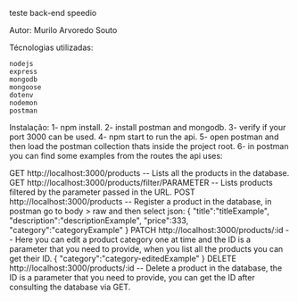 teste back-end speedio

Autor: Murilo Arvoredo Souto

Técnologias utilizadas:

    nodejs
    express
    mongodb
    mongoose
    dotenv
    nodemon
    postman


Instalação:
    1- npm install.
    2- install postman and mongodb.
    3- verify if your port 3000 can be used.
    4- npm start to run the api.
    5- open postman and then load the postman collection thats inside the project root.
    6- in postman you can find some examples from the routes the api uses:

GET http://localhost:3000/products -- Lists all the products in the database.
GET http://localhost:3000/products/filter/PARAMETER -- Lists products filtered by the parameter passed in the URL.
POST http://localhost:3000/products -- Register a product in the database, in postman go to body > raw and then select json:
{
    "title":"titleExample",
    "description":"descriptionExample",
    "price":333,
    "category":"categoryExample"
}
PATCH http://localhost:3000/products/:id -- Here you can edit a product category one at time and the ID is a parameter that you need to provide, when you list all the products you can get their ID.
{
    "category":"category-editedExample"
}
DELETE http://localhost:3000/products/:id -- Delete a product in the database, the ID is a parameter that you need to provide, you can get the ID after consulting the database via GET.
